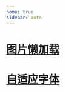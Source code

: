 ```yaml
---
home: true
sidebar: auto
---
```

# [图片懒加载]($withBase('/lazy-img.md'))
# [自适应字体]($withBase('/adaptive-fontsize.md'))